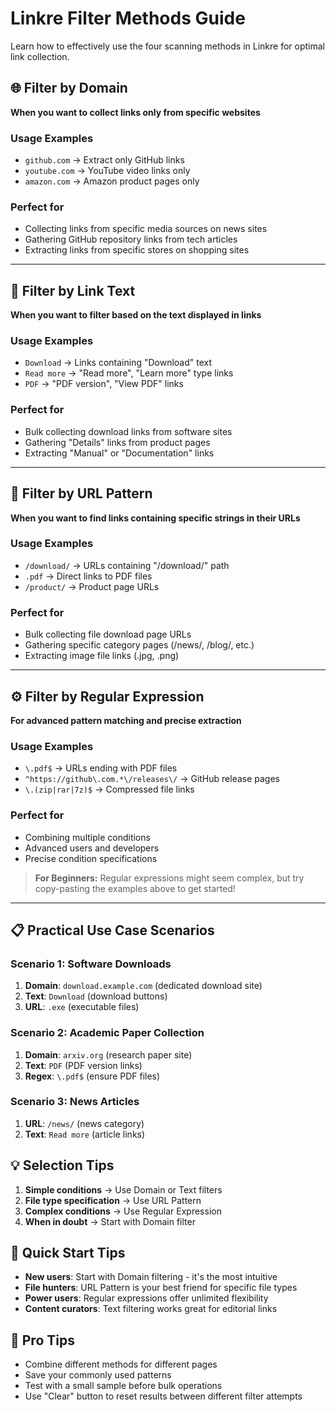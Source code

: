 # Linkre Filter Methods Guide

Learn how to effectively use the four scanning methods in Linkre for optimal link collection.

## 🌐 Filter by Domain
**When you want to collect links only from specific websites**

### Usage Examples
- `github.com` → Extract only GitHub links
- `youtube.com` → YouTube video links only
- `amazon.com` → Amazon product pages only

### Perfect for
- Collecting links from specific media sources on news sites
- Gathering GitHub repository links from tech articles
- Extracting links from specific stores on shopping sites

---

## 📝 Filter by Link Text
**When you want to filter based on the text displayed in links**

### Usage Examples
- `Download` → Links containing "Download" text
- `Read more` → "Read more", "Learn more" type links
- `PDF` → "PDF version", "View PDF" links

### Perfect for
- Bulk collecting download links from software sites
- Gathering "Details" links from product pages
- Extracting "Manual" or "Documentation" links

---

## 🔗 Filter by URL Pattern
**When you want to find links containing specific strings in their URLs**

### Usage Examples
- `/download/` → URLs containing "/download/" path
- `.pdf` → Direct links to PDF files
- `/product/` → Product page URLs

### Perfect for
- Bulk collecting file download page URLs
- Gathering specific category pages (/news/, /blog/, etc.)
- Extracting image file links (.jpg, .png)

---

## ⚙️ Filter by Regular Expression
**For advanced pattern matching and precise extraction**

### Usage Examples
- `\.pdf$` → URLs ending with PDF files
- `^https://github\.com.*\/releases\/` → GitHub release pages
- `\.(zip|rar|7z)$` → Compressed file links

### Perfect for
- Combining multiple conditions
- Advanced users and developers
- Precise condition specifications

> **For Beginners:** Regular expressions might seem complex, but try copy-pasting the examples above to get started!

---

## 📋 Practical Use Case Scenarios

### Scenario 1: Software Downloads
1. **Domain**: `download.example.com` (dedicated download site)
2. **Text**: `Download` (download buttons)
3. **URL**: `.exe` (executable files)

### Scenario 2: Academic Paper Collection
1. **Domain**: `arxiv.org` (research paper site)
2. **Text**: `PDF` (PDF version links)
3. **Regex**: `\.pdf$` (ensure PDF files)

### Scenario 3: News Articles
1. **URL**: `/news/` (news category)
2. **Text**: `Read more` (article links)

## 💡 Selection Tips

1. **Simple conditions** → Use Domain or Text filters
2. **File type specification** → Use URL Pattern
3. **Complex conditions** → Use Regular Expression
4. **When in doubt** → Start with Domain filter

## 🚀 Quick Start Tips

- **New users**: Start with Domain filtering - it's the most intuitive
- **File hunters**: URL Pattern is your best friend for specific file types
- **Power users**: Regular expressions offer unlimited flexibility
- **Content curators**: Text filtering works great for editorial links

## 🔧 Pro Tips

- Combine different methods for different pages
- Save your commonly used patterns
- Test with a small sample before bulk operations
- Use "Clear" button to reset results between different filter attempts
